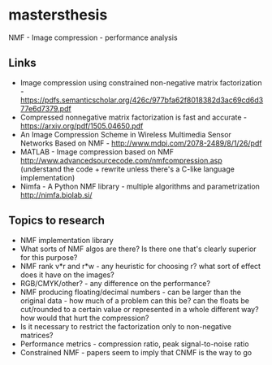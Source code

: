 # mastersthesis

NMF - Image compression - performance analysis

## Links
 * Image compression using constrained non-negative matrix factorization - https://pdfs.semanticscholar.org/426c/977bfa62f8018382d3ac69cd6d377e6d7379.pdf
 * Compressed nonnegative matrix factorization is fast and accurate - https://arxiv.org/pdf/1505.04650.pdf
 * An Image Compression Scheme in Wireless Multimedia Sensor Networks Based on NMF - http://www.mdpi.com/2078-2489/8/1/26/pdf
 * MATLAB - Image compression based on NMF http://www.advancedsourcecode.com/nmfcompression.asp (understand the code + rewrite unless there's a C-like language implementation)
 * Nimfa - A Python NMF library - multiple algorithms and parametrization http://nimfa.biolab.si/

## Topics to research
 * NMF implementation library
 * What sorts of NMF algos are there? Is there one that's clearly superior for this purpose?
 * NMF rank v\*r and r\*w - any heuristic for choosing r? what sort of effect does it have on the images?
 * RGB/CMYK/other? - any difference on the performance?
 * NMF producing floating/decimal numbers - can be larger than the original data - how much of a problem can this be? can the floats be cut/rounded to a certain value or represented in a whole different way? how would that hurt the compression?
 * Is it necessary to restrict the factorization only to non-negative matrices?
 * Performance metrics - compression ratio, peak signal-to-noise ratio
 * Constrained NMF - papers seem to imply that CNMF is the way to go
